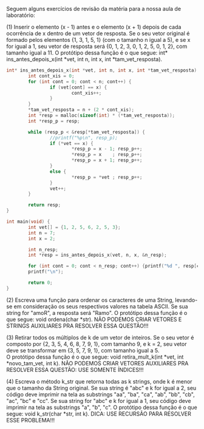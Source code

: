 Seguem alguns exercícios de revisão da matéria para a nossa aula de laboratório:

(1) Inserir o elemento (x - 1) antes e o elemento (x + 1) depois de cada ocorrência de x dentro de um vetor de resposta.
Se o seu vetor original é formado pelos elementos {1, 3, 1, 5, 1} (com o tamanho n igual a 5), e se x for igual a 1, seu
vetor de resposta será {0, 1, 2, 3, 0, 1, 2, 5, 0, 1, 2}, com tamanho igual a 11. O protótipo dessa função é o que segue:
int* ins_antes_depois_x(int *vet, int n, int x, int *tam_vet_resposta).

```c
int* ins_antes_depois_x(int *vet, int n, int x, int *tam_vet_resposta) {
        int cont_xis = 0;
        for (int cont = 0; cont < n; cont++) {
                if (vet[cont] == x) {
                        cont_xis++;
                }
        }
        *tam_vet_resposta = n + (2 * cont_xis);
        int *resp = malloc(sizeof(int) * (*tam_vet_resposta));
        int *resp_p = resp;

        while (resp_p < &resp[*tam_vet_resposta]) {
                //printf("%p\n", resp_p);
                if (*vet == x) {
                        *resp_p = x - 1; resp_p++;
                        *resp_p = x    ; resp_p++;
                        *resp_p = x + 1; resp_p++;
                }
                else {
                        *resp_p = *vet ; resp_p++;
                }
                vet++;
        }

        return resp;
}

int main(void) {
        int vet[] = {1, 2, 5, 6, 2, 5, 3};
        int n = 7;
        int x = 2;

        int n_resp;
        int *resp = ins_antes_depois_x(vet, n, x, &n_resp);

        for (int cont = 0; cont < n_resp; cont++) {printf("%d ", resp[cont]);}
        printf("\n");

        return 0;
}
```

(2) Escreva uma função para ordenar os caracteres de uma String, levando-se em consideração os seus respectivos valores 
na tabela ASCII. Se sua string for "amoR", a resposta será "Ramo". O protótipo dessa função é o que segue:
void ordena(char *str). NÃO PODEMOS CRIAR VETORES E STRINGS AUXILIARES PRA RESOLVER ESSA QUESTÃO!!!

(3) Retirar todos os múltiplos de k de um vetor de inteiros. Se o seu vetor é composto por {2, 3, 5, 4, 6, 8, 7, 9, 1},
com tamanho 9, e k = 2, seu vetor deve se transformar em {3, 5, 7, 9, 1}, com tamanho igual a 5.  
O protótipo dessa função é o que segue: void retira_mult_k(int *vet, int *novo_tam_vet, int k). NÃO PODEMOS CRIAR VETORES
AUXILIARES PRA RESOLVER ESSA QUESTÃO: USE SOMENTE ÍNDICES!!!

(4) Escreva o método k_str que retorna todas as k strings, onde k é menor que o tamanho da String original.
Se sua string é "abc" e k for igual a 2, seu código deve imprimir na tela as substrings "aa", "ba", "ca", "ab", "bb",
"cb", "ac", "bc" e "cc". Se sua string for "abc" e k for igual a 1, seu código deve imprimir na tela as substrings
"a", "b", "c". O protótipo dessa função é o que segue: void k_str(char *str, int k). DICA: USE RECURSÃO PARA RESOLVER
ESSE PROBLEMA!!!